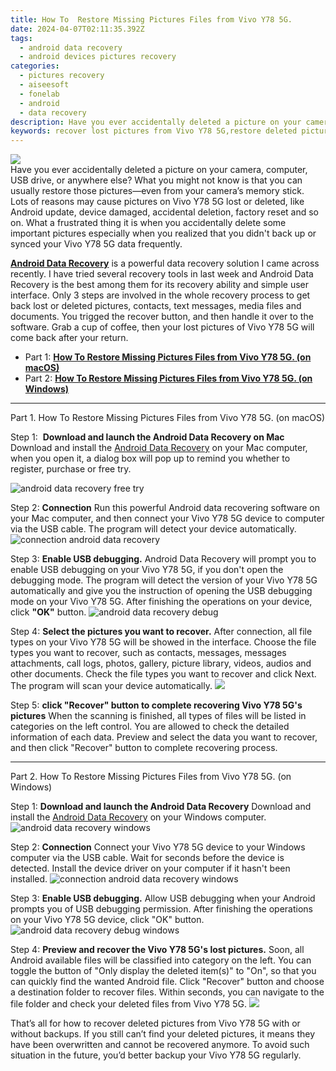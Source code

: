 ```yaml
---
title: How To  Restore Missing Pictures Files from Vivo Y78 5G.
date: 2024-04-07T02:11:35.392Z
tags: 
  - android data recovery
  - android devices pictures recovery
categories: 
  - pictures recovery
  - aiseesoft
  - fonelab
  - android
  - data recovery
description: Have you ever accidentally deleted a picture on your camera, computer, USB drive, or anywhere else? What you might not know is that you can usually restore those pictures—even from your camera’s memory stick.
keywords: recover lost pictures from Vivo Y78 5G,restore deleted pictures on Vivo,undelete pictures from Y78 5G,Vivo pictures recovery,Vivo Y78 5G pictures recovery,save erased pictures from Vivo Y78 5G,recover deleted pictures 2018 for Vivo,Vivo Y78 5G pictures recovery software,how to retrieve pictures from Y78 5G,how to get back deleted pictures Y78 5G phone,how to refind deleted pictures from Y78 5G,Vivo deleted pictures
---
```


<img src="https://img0mobiles.techidaily.com/images/best-assets/devices/vivo/vivo-y78-5g/4.jpg" class="atpl-imgstyle"  />

<div class="atpl-content atpl-for-fonelab-android recover-pictures">

<div class="atpl-post-description-part-1">
Have you ever accidentally deleted a picture on your camera, computer, USB drive, or anywhere else? What you might not know is that you can usually restore those pictures—even from your camera’s memory stick.
</div>

<div class="atpl-post-description-part-2">
<div class="tpl-content-sub-paragraph-question">
  Lots of reasons may cause pictures on Vivo Y78 5G lost or deleted, like Android update, device damaged, accidental deletion, factory reset and so on. What a frustrated thing it is when you accidentally delete some important pictures especially when you realized that you didn't back up or synced your Vivo Y78 5G data frequently.
</div>

</div>

<div class="atpl-post-description-part-3">
<div class="tpl-content-sub-paragraph-content">
  <p>
    <a href="https://tools.techidaily.com/aiseesoft-android-data-recovery/" ><strong>Android Data Recovery</strong></a> is a powerful data recovery solution I came across recently. I have tried several recovery tools in last week and Android Data Recovery is the best among them for its recovery ability and simple user interface. Only 3 steps are involved in the whole recovery process to get back lost or deleted pictures, contacts, text messages, media files and documents. You trigged the recover button, and then handle it over to the software. Grab a cup of coffee, then your lost pictures of Vivo Y78 5G will come back after your return.
  </p>
</div>
</div>

<ul>
  <li>Part 1: <strong><a href="#p1"> How To  Restore Missing Pictures Files from Vivo Y78 5G.  (on macOS)</a></strong></li>
  <li>Part 2: <strong><a href="#p2"> How To  Restore Missing Pictures Files from Vivo Y78 5G.  (on Windows)</a></strong></li>
</ul>



<!-- Part 1 -->
<a id="p1" name="p1" ></a><hr>

<div>
  <span class="atpl-step-part-style">Part 1. How To  Restore Missing Pictures Files from Vivo Y78 5G. (on macOS)</span>
</div>  

<span class="atpl-stepstyle-a"><span>Step 1: </span></span> <strong>Download and launch the Android Data Recovery on Mac</strong>
Download and install the <a href="https://tools.techidaily.com/aiseesoft-android-data-recovery/" >Android Data Recovery</a> on your Mac computer, when you open it, a dialog box will pop up to remind you whether to register, purchase or free try.

<img src="https://tools.techidaily.com/images/apps/aiseesoft/android-data-recovery/mac-free-try.png" class="atpl-imgstyle" alt="android data recovery free try" />

<span class="atpl-stepstyle-a"><span>Step 2: </span></span> <strong>Connection</strong>
Run this powerful Android data recovering software on your Mac computer, and then connect your Vivo Y78 5G device to computer via the USB cable. The program will detect your device automatically.
<img src="https://tools.techidaily.com/images/apps/aiseesoft/android-data-recovery/mac-connection-interface.jpg" class="atpl-imgstyle" alt="connection android data recovery" />

<span class="atpl-stepstyle-a"><span>Step 3: </span></span> <strong>Enable USB debugging.</strong>
Android Data Recovery will prompt you to enable USB debugging on your Vivo Y78 5G, if you don't open the debugging mode. The program will detect the version of your Vivo Y78 5G automatically and give you the instruction of opening the USB debugging mode on your Vivo Y78 5G. After finishing the operations on your device, click <strong>"OK"</strong> button.
<img src="https://tools.techidaily.com/images/apps/aiseesoft/android-data-recovery/mac-android-usb-debug.jpg"  class="atpl-imgstyle" alt="android data recovery debug" />

<span class="atpl-stepstyle-a"><span>Step 4: </span></span> <strong>Select the pictures you want to recover.</strong>
After connection, all file types on your Vivo Y78 5G will be showed in the interface. Choose the file types you want to recover, such as contacts, messages, messages attachments, call logs, photos, gallery, picture library, videos, audios and other documents. Check the file types you want to recover and click Next. The program will scan your device automatically.
<img src="https://tools.techidaily.com/images/apps/aiseesoft/android-data-recovery/mac-choose-type-photos.jpg" class="atpl-imgstyle"  />

<span class="atpl-stepstyle-a"><span>Step 5: </span></span> <strong>click "Recover" button to  complete recovering Vivo Y78 5G's pictures</strong>
When the scanning is finished, all types of files will be listed in categories on the left control. You are allowed to check the detailed information of each data. Preview and select the data you want to recover, and then click "Recover" button to complete recovering process.


<a id="p2" name="p2"></a><hr>

<!-- Part 2 -->
<div>
  <span class="atpl-step-part-style">Part 2. How To  Restore Missing Pictures Files from Vivo Y78 5G. (on Windows)</span>
</div>

<span class="atpl-stepstyle-a"><span>Step 1: </span></span> <strong>Download and launch the Android Data Recovery</strong>
Download and install the <a href="https://tools.techidaily.com/aiseesoft-android-data-recovery/" >Android Data Recovery</a> on your Windows computer.
<img src="https://tools.techidaily.com/images/apps/aiseesoft/android-data-recovery/win-start-interface.png"  class="atpl-imgstyle" alt="android data recovery windows" />

<span class="atpl-stepstyle-a"><span>Step 2: </span></span> <strong>Connection</strong>
Connect your Vivo Y78 5G device to your Windows computer via the USB cable. Wait for seconds before the device is detected. Install the device driver on your computer if it hasn't been installed.
<img src="https://tools.techidaily.com/images/apps/aiseesoft/android-data-recovery/win-connection-interface.png" class="atpl-imgstyle" alt="connection android data recovery windows" />

<span class="atpl-stepstyle-a"><span>Step 3: </span></span> <strong>Enable USB debugging.</strong>
Allow USB debugging when your Android prompts you of USB debugging permission. After finishing the operations on your Vivo Y78 5G device, click "OK" button.
<img src="https://tools.techidaily.com/images/apps/aiseesoft/android-data-recovery/win-android-usb-debug.png" class="atpl-imgstyle" alt="android data recovery debug windows" />

<span class="atpl-stepstyle-a"><span>Step 4: </span></span> <strong>Preview and recover the Vivo Y78 5G's lost pictures.</strong>
Soon, all Android available files will be classified into category on the left. You can toggle the button of "Only display the deleted item(s)" to "On", so that you can quickly find the wanted Android file. Click "Recover" button and choose a destination folder to recover files. Within seconds, you can navigate to the file folder and check your deleted files from Vivo Y78 5G.
<img src="https://tools.techidaily.com/images/apps/aiseesoft/android-data-recovery/win-recover-photos.png" class="atpl-imgstyle"  />

<div class="atpl-post-description-part-4">
<div class="tpl-content-sub-paragraph-normal">
    <p>
        That’s all for how to recover deleted pictures from Vivo Y78 5G with or without backups. If you still can’t find your deleted pictures, it means they have been overwritten and cannot be recovered anymore. To avoid such situation in the future, you’d better backup your Vivo Y78 5G regularly.
    </p>
</div>
</div>

<ins class="adsbygoogle"
     style="display:block"
     data-ad-client="ca-pub-7571918770474297"
     data-ad-slot="8358498916"
     data-ad-format="auto"
     data-full-width-responsive="true"></ins>



</div>
<ins class="adsbygoogle"
    style="display:block"
    data-ad-format="autorelaxed"
    data-ad-client="ca-pub-7571918770474297"
    data-ad-slot="1223367746"></ins>



